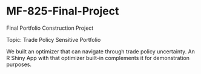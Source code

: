 # MF-825-Final-Project
Final Portfolio Construction Project

Topic: Trade Policy Sensitive Portfolio

We built an optimizer that can navigate through trade policy uncertainty. An R Shiny App with that optimizer built-in complements it for demonstration purposes.
